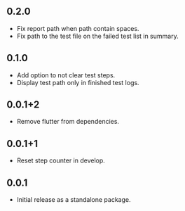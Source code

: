 ## 0.2.0

- Fix report path when path contain spaces.
- Fix path to the test file on the failed test list in summary.

## 0.1.0

- Add option to not clear test steps.
- Display test path only in finished test logs.

## 0.0.1+2

- Remove flutter from dependencies.

## 0.0.1+1

- Reset step counter in develop.

## 0.0.1

- Initial release as a standalone package.
